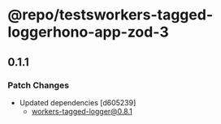 # @repo/tests**workers-tagged-logger**hono-app-zod-3

## 0.1.1

### Patch Changes

- Updated dependencies [d605239]
  - workers-tagged-logger@0.8.1
